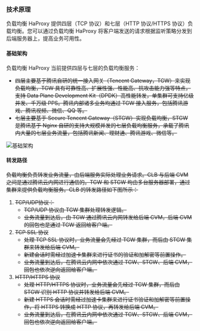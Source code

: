 ### 技术原理

负载均衡 HaProxy 提供四层（TCP 协议）和七层（HTTP 协议/HTTPS 协议）负载均衡。您可以通过负载均衡 HaProxy 将客户端发送的请求根据监听策略分发到后端服务器上，提高业务可用性。

#### 基础架构

负载均衡 HaProxy 当前提供四层与七层的负载均衡服务：

- ~~四层主要基于腾讯自研的统一接入网关（Tencent Gateway，TGW）来实现负载均衡，TGW 具有可靠性高、扩展性强、性能高、抗攻击能力强等特点，支持 Data Plane Development Kit（DPDK）高性能转发，单集群可支持亿级并发、千万级 PPS。腾讯内部诸多业务均通过 TGW 接入服务，包括腾讯游戏、腾讯视频、微信、QQ 等。~~
- ~~七层主要基于 Secure Tencent Gateway（STGW）实现负载均衡，STGW 是腾讯基于 Nginx 自研的支持大规模并发的七层负载均衡服务，承载了腾讯内大量的七层业务流量，包括腾讯新闻、理财通、腾讯游戏、微信等。~~

![基础架构](F:\首云工作相关\PaaS产品线\弹性计算产品\负载均衡\用户操作手册\用户操作手册图片\应用场景、技术原理\基础架构.png)

#### 转发路径

~~负载均衡负责转发业务流量，由后端服务实际处理业务请求。CLB 与后端 CVM 之间是通过腾讯云内网进行通信的。TGW 和 STGW 均由多台服务器部署，通过集群来提供负载均衡服务。CLB 的转发路径如下图所示：~~

1. ~~TCP/UDP协议：~~
   - ~~TCP/UDP 协议由 TGW 集群处理转发逻辑。~~
   - ~~业务流量到达后，由 TGW 通过腾讯云内网转发给后端 CVM，后端 CVM 的回包也是通过 TGW 返回给客户端。~~
2. ~~TCP SSL 协议~~
   - ~~处理 TCP SSL 协议时，业务流量会先经过 TGW 集群，而后由 STGW 集群来转发给后端 CVM。~~
   - ~~新建会话时需经过加速卡集群来进行证书的验证和加解密等前置操作。~~
   - ~~业务流量到达后，在腾讯云内网中依次通过 TGW、STGW、后端 CVM，回包也依次逆向返回给客户端。~~
3. ~~HTTP/HTTPS 协议~~
   - ~~处理 HTTP/HTTPS 协议时，业务流量会先经过 TGW 集群，而后由 STGW 识别 HTTP 协议并转发给后端 CVM。~~
   - ~~新建 HTTPS 会话时需经过加速卡集群来进行证书验证和加解密等前置操作，将 HTTPS 转换成 HTTP 协议，再转发给后端 CVM。~~
   - ~~业务流量到达后，在腾讯云内网中依次通过 TGW、STGW、后端 CVM，回包也依次逆向返回给客户端。~~

